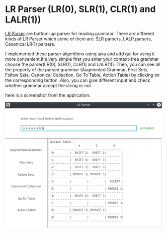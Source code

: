 # LR Parser (LR(0), SLR(1), CLR(1) and LALR(1))
[LR Parser](https://en.wikipedia.org/wiki/LR_parser) are buttom-up parser for reading grammar. There are different kinds of LR Parser which some of them are: SLR parsers, LALR parsers, Canonical LR(1) parsers.

I implemented these parser algorithms using java and add gui for using it more convenient.It's very simple first you enter your context-free grammar choose the parser(LR(0), SLR(1), CLR(1) and LALR(1)). Then, you can see all the property of the parsed grammar (Augmented Grammar, First Sets, Follow Sets, Canonical Collection, Go To Table, Action Table) by clicking on the corresponding button. Also, you can give different input and check whether grammar accept the string or not.

here is a screenshot from the application:


![LR Parser](demo.png)

